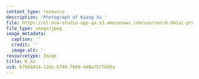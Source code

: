 ```yaml
---
content_type: resource
description: 'Photograph of Kuang Xu '
file: https://ol-ocw-studio-app-qa.s3.amazonaws.com/courses/6-041sc-probabilistic-systems-analysis-and-applied-probability-fall-2013/b70e841412dab7407669d48a7b7fb95a_K_Xu.jpg
file_type: image/jpeg
image_metadata:
  caption: ''
  credit: ''
  image-alt: ''
resourcetype: Image
title: K_Xu
uid: b70e8414-12da-b740-7669-d48a7b7fb95a
---
```

